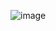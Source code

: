 ![image](https://github.com/CihatKsm/cihatksm/assets/44941726/1e3bf9b6-802c-44c2-84c8-6075379d1110)
